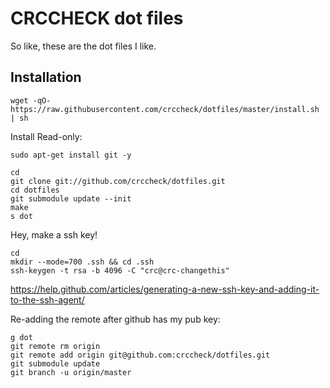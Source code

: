 CRCCHECK dot files
==================

So like, these are the dot files I like.


Installation
------------

```
wget -qO- https://raw.githubusercontent.com/crccheck/dotfiles/master/install.sh | sh
```

Install Read-only:

    sudo apt-get install git -y

    cd
    git clone git://github.com/crccheck/dotfiles.git
    cd dotfiles
    git submodule update --init
    make
    s dot

Hey, make a ssh key!

    cd
    mkdir --mode=700 .ssh && cd .ssh
    ssh-keygen -t rsa -b 4096 -C "crc@crc-changethis"

https://help.github.com/articles/generating-a-new-ssh-key-and-adding-it-to-the-ssh-agent/

Re-adding the remote after github has my pub key:

    g dot
    git remote rm origin
    git remote add origin git@github.com:crccheck/dotfiles.git
    git submodule update
    git branch -u origin/master
